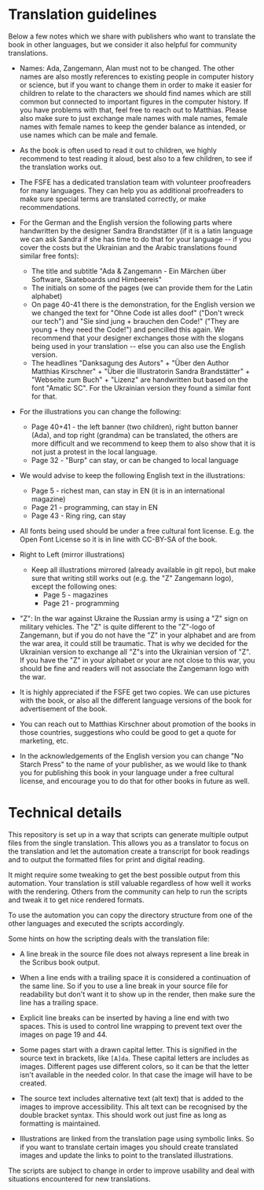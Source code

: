 <!--
SPDX-FileCopyrightText: 2021 Free Software Foundation Europe <https://fsfe.org>
SPDX-FileCopyrightText: 2024 Nico Rikken <nico.rikken@fsfe.org>

SPDX-License-Identifier: CC-BY-SA-3.0-DE
-->

# Translation guidelines

Below a few notes which we share with publishers who want to translate
the book in other languages, but we consider it also helpful for
community translations.

* Names: Ada, Zangemann, Alan must not to be changed. The other names
  are also mostly references to existing people in computer history or
  science, but if you want to change them in order to make it easier for
  children to relate to the characters we should find names which are
  still common but connected to important figures in the computer
  history. If you have problems with that, feel free to reach out to
  Matthias. Please also make sure to just exchange male names with male
  names, female names with female names to keep the gender balance
  as intended, or use names which can be male and female.

* As the book is often used to read it out to children, we highly
  recommend to test reading it aloud, best also to a few children, to
  see if the translation works out.

* The FSFE has a dedicated translation team with volunteer proofreaders
  for many languages. They can help you as additional proofreaders to
  make sure special terms are translated correctly, or make
  recommendations.

* For the German and the English version the following parts where
  handwritten by the designer Sandra Brandstätter (if it is a latin
  language we can ask Sandra if she has time to do that for your
  language -- if you cover the costs but the Ukrainian and the Arabic
  translations found similar free fonts):
   * The title and subtitle "Ada & Zangemann - Ein Märchen über Software,
     Skateboards und Himbeereis"
   * The initials on some of the pages (we can provide them for the Latin
     alphabet)
   * On page 40-41 there is the demonstration, for the English version we
     we changed the text for "Ohne Code ist alles doof" ("Don't wreck our
     tech") and "Sie sind jung + brauchen den Code!" ("They are young +
     they need the Code!") and pencilled this again. We
     recommend that your designer exchanges those with the slogans being
     used in your translation -- else you can also use the English
     version.
   * The headlines "Danksagung des Autors" + "Über den Author Matthias
     Kirschner" + "Über die Illustratorin Sandra Brandstätter" + "Webseite zum
     Buch" + "Lizenz" are handwritten but based on the font "Amatic SC". For the
     Ukrainian version they found a similar font for that.

* For the illustrations you can change the following:
   * Page 40+41 - the left banner (two children), right button banner
     (Ada), and top right (grandma) can be translated, the others are
     more difficult and we recommend to keep them to also show that it is
     not just a protest in the local language.
   * Page 32 - "Burp" can stay, or can be changed to local language

* We would advise to keep the following English text in the
  illustrations:
   * Page 5 - richest man, can stay in EN (it is in an international magazine)
   * Page 21 - programming, can stay in EN
   * Page 43 - Ring ring, can stay

* All fonts being used should be under a free cultural font license.
  E.g. the Open Font License so it is in line with CC-BY-SA of the book.

* Right to Left (mirror illustrations)
   * Keep all illustrations mirrored (already available in git repo),
     but make sure that writing still works out (e.g. the "Z" Zangemann
     logo), except the following ones:
      * Page 5 - magazines
      * Page 21 - programming

* "Z": In the war against Ukraine the Russian army is using a "Z" sign
  on military vehicles. The "Z" is quite different to the "Z"-logo of
  Zangemann, but if you do not have the "Z" in your alphabet and are
  from the war area, it could still be traumatic. That is why we decided
  for the Ukrainian version to exchange all "Z"s into the Ukrainian
  version of "Z". If you have the "Z" in your alphabet or your are not
  close to this war, you should be fine and readers will not associate
  the Zangemann logo with the war.

* It is highly appreciated if the FSFE get two copies. We can use
  pictures with the book, or also all the different language versions of
  the book for advertisement of the book.

* You can reach out to Matthias Kirschner about promotion of the books
  in those countries, suggestions who could be good to get a quote for
  marketing, etc.

* In the acknowledgements of the English version you can change "No
  Starch Press" to the name of your publisher, as we would like to thank
  you for publishing this book in your language under a free cultural
  license, and encourage you to do that for other books in future as
  well.

# Technical details

This repository is set up in a way that scripts can generate multiple output
files from the single translation. This allows you as a translator to focus on
the translation and let the automation create a transcript for book readings and
to output the formatted files for print and digital reading.

It might require some tweaking to get the best possible output from this
automation. Your translation is still valuable regardless of how well it works
with the rendering. Others from the community can help to run the scripts and
tweak it to get nice rendered formats.

To use the automation you can copy the directory structure from one of the other
languages and executed the scripts accordingly.

Some hints on how the scripting deals with the translation file:

* A line break in the source file does not always represent a line break in the
  Scribus book output.

* When a line ends with a trailing space it is considered a continuation of the
  same line. So if you to use a line break in your source file for readability
  but don't want it to show up in the render, then make sure the line has a
  trailing space.

* Explicit line breaks can be inserted by having a line end with two spaces. This
  is used to control line wrapping to prevent text over the images on page 19
  and 44.

* Some pages start with a drawn capital letter. This is signified in the source
  text in brackets, like `[A]da`. These capital letters are includes as images.
  Different pages use different colors, so it can be that the letter isn't
  available in the needed color. In that case the image will have to be created.

* The source text includes alternative text (alt text) that is added to the
  images to improve accessibility. This alt text can be recognised by the double
  bracket syntax. This should work out just fine as long as formatting is
  maintained.

* Illustrations are linked from the translation page using symbolic links. So if
  you want to translate certain images you should create translated images and
  update the links to point to the translated illustrations.

The scripts are subject to change in order to improve usability and deal with
situations encountered for new translations.
